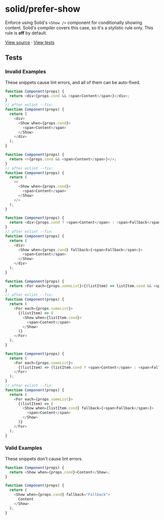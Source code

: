 <!-- doc-gen HEADER -->
# solid/prefer-show
Enforce using Solid's `<Show />` component for conditionally showing content. Solid's compiler covers this case, so it's a stylistic rule only.
This rule is **off** by default.

[View source](../src/rules/prefer-show.ts) · [View tests](../test/rules/prefer-show.test.ts)
<!-- end-doc-gen -->

<!-- doc-gen OPTIONS -->

<!-- end-doc-gen -->

<!-- doc-gen CASES -->
## Tests

### Invalid Examples

These snippets cause lint errors, and all of them can be auto-fixed.

```js
function Component(props) {
  return <div>{props.cond && <span>Content</span>}</div>;
}
// after eslint --fix:
function Component(props) {
  return (
    <div>
      <Show when={props.cond}>
        <span>Content</span>
      </Show>
    </div>
  );
}

function Component(props) {
  return <>{props.cond && <span>Content</span>}</>;
}
// after eslint --fix:
function Component(props) {
  return (
    <>
      <Show when={props.cond}>
        <span>Content</span>
      </Show>
    </>
  );
}

function Component(props) {
  return <div>{props.cond ? <span>Content</span> : <span>Fallback</span>}</div>;
}
// after eslint --fix:
function Component(props) {
  return (
    <div>
      <Show when={props.cond} fallback={<span>Fallback</span>}>
        <span>Content</span>
      </Show>
    </div>
  );
}

function Component(props) {
  return <For each={props.someList}>{(listItem) => listItem.cond && <span>Content</span>}</For>;
}
// after eslint --fix:
function Component(props) {
  return (
    <For each={props.someList}>
      {(listItem) => (
        <Show when={listItem.cond}>
          <span>Content</span>
        </Show>
      )}
    </For>
  );
}

function Component(props) {
  return (
    <For each={props.someList}>
      {(listItem) => (listItem.cond ? <span>Content</span> : <span>Fallback</span>)}
    </For>
  );
}
// after eslint --fix:
function Component(props) {
  return (
    <For each={props.someList}>
      {(listItem) => (
        <Show when={listItem.cond} fallback={<span>Fallback</span>}>
          <span>Content</span>
        </Show>
      )}
    </For>
  );
}
```

### Valid Examples

These snippets don't cause lint errors.

```js
function Component(props) {
  return <Show when={props.cond}>Content</Show>;
}

function Component(props) {
  return (
    <Show when={props.cond} fallback="Fallback">
      Content
    </Show>
  );
}
```
<!-- end-doc-gen -->
